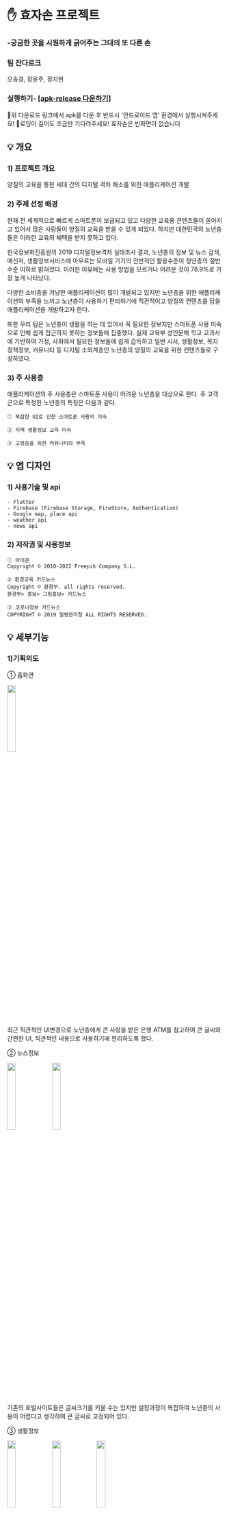 # ✋ 효자손 프로젝트 
### -궁금한 곳을 시원하게 긁어주는 그대의 또 다른 손


### 팀 잔다르크
오송경, 장윤주, 장지현

### 실행하기- <a href="https://github.com/gdsckoreahackathon2022/23_hyojason/blob/15899c5e62302d0b22b23382703f9aca3bfa8367/apk/app-release.apk">[apk-release 다운하기]</a></h3>

 📢위 다운로드 링크에서 apk를 다운 후 반드시 '안드로이드 앱' 환경에서 실행시켜주세요!
 📢로딩이 길어도 조금만 기다려주세요! 효자손은 빈화면이 없습니다


## 💡 개요

### 1) 프로젝트 개요

양질의 교육을 통한 세대 간의 디지털 격차 해소를 위한 애플리케이션 개발

### 2) 주제 선정 배경

현재 전 세계적으로 빠르게 스마트폰이 보급되고 있고 다양한 교육용 콘텐츠들이 쏟아지고 있어서 많은 사람들이 양질의 교육을 받을 수 있게 되었다. 하지만 대한민국의 노년층들은 이러한 교육의 혜택을 받지 못하고 있다.

한국정보화진흥원의 2019 디지털정보격차 실태조사 결과, 노년층의 정보 및 뉴스 검색, 메신저, 생활정보서비스에 아우르는 모바일 기기의 전반적인 활용수준이 청년층의 절반 수준 이하로 밝혀졌다. 이러한 이유에는 사용 방법을 모르거나 어려운 것이 78.9%로 가장 높게 나타났다. 

다양한 소비층을 겨냥한 애플리케이션이 많이 개발되고 있지만 노년층을 위한 애플리케이션의 부족을 느끼고 노년층이 사용하기 편리하기에 직관적이고 양질의 컨텐츠를 담을 애플리케이션을 개발하고자 한다.

또한 우리 팀은 노년층이 생활을 하는 데 있어서 꼭 필요한 정보지만 스마트폰 사용 미숙으로 인해 쉽게 접근하지 못하는 정보들에 집중했다. 실제 교육부 성인문해 학교 교과서에 기반하여 가정, 사회에서 필요한 정보들에 쉽게 습득하고 일반 시사, 생활정보, 복지정책정보, 커뮤니티 등 디지털 소외계층인 노년층의 양질의 교육을 위한 컨텐츠들로 구성하였다.

### 3) 주 사용층

애플리케이션의 주 사용층은 스마트폰 사용이 어려운 노년층을 대상으로 한다. 주 고객군으로 특정한 노년층의 특징은 다음과 같다.

~~~~~
① 복잡한 UI로 인한 스마트폰 사용의 미숙

② 지역 생활정보 교육 미숙

③ 고령층을 위한 커뮤니티의 부족
~~~~~
## 💡 앱 디자인
### 1) 사용기술 및 api
~~~
- Flutter
- Firebase (Firebase Storage, FireStore, Authentication)
- Google map, place api
- weather api
- news api
~~~
### 2) 저작권 및 사용정보
~~~
① 아이콘
Copyright © 2010-2022 Freepik Company S.L.

② 환경교육 카드뉴스
Copyright © 환경부. all rights reserved.
환경부> 홍보> 그림홍보> 카드뉴스

③ 코로나정보 카드뉴스
COPYRIGHT © 2019 질병관리청 ALL RIGHTS RESERVED.
~~~
## 💡 세부기능
### 1)기획의도
① 홈화면

<img width="20%" src ="https://user-images.githubusercontent.com/54528942/152618156-dd69f6ea-5727-4192-95f2-dd4879c5aff7.jpg"/>

최근 직관적인 UI변경으로 노년층에게 큰 사랑을 받은 은행 ATM를 참고하여 큰 글씨와 간편한 UI, 직관적인 내용으로 사용하기에 편리하도록 했다. 

② 뉴스정보

<img width="20%" src ="https://user-images.githubusercontent.com/54528942/152618157-fe7bf3d3-0a95-4c64-b17c-71859ae46d7c.jpg"/> <img width="20%" src ="https://user-images.githubusercontent.com/54528942/152618160-baf47f44-bc77-4c56-96b1-9c3a11c33f64.jpg"/>

기존의 포털사이트들은 글씨크기를 키울 수는 있지만 설정과정이 복잡하여 노년층의 사용이 어렵다고 생각하여 큰 글씨로 고정되어 있다.

③ 생활정보

<img width="20%" src ="https://user-images.githubusercontent.com/54528942/152618164-1ce35727-e317-4a88-a7bc-8f1ef090aaf8.jpg"/> <img width="20%" src ="https://user-images.githubusercontent.com/54528942/152618166-790aeb62-d33c-40e7-ab1a-2e520921ada9.jpg"/> <img width="20%" src ="https://user-images.githubusercontent.com/54528942/152618149-e164b8c1-8280-4c72-a146-0039427374fb.jpg"/>

생활정보에는 실재 노년층이 다니는 성인문해학교 교과서를 기반으로 노년층이 최대한 다양한 양질의 정보를 얻을 수 있도록 구성했다. 병원 카테고리는 아픈 부위별로 가야할 병원을 사용자의 위치기반으로 병원정보를 제공하여 병원 진료 과가 생소한 노년층의 접근성을 높였다. 또한 노년층의 주요 이용서비스인 은행과 행정복지센터를 사용자 위치기반의 정보를 제공한다. 앱 내에서는 행복복지센터보다 노년층에게 익숙한 용어인 동사무소를 사용했다.

<img width="20%" src ="https://user-images.githubusercontent.com/54528942/152618152-d4de97a0-ca76-4728-a237-ba6acb3b026d.jpg"/>

생활의 지혜 카테고리는 기본적인 스마트폰 사용방법 설명부터 코로나19 관련정보, 노년층에게는 생소한 환경관련 정보, 보건복지부에서 제공하는 다양한 노인복지에 관한 정보들을 제공한다. 가장 필요한 정보를 쉽게 습득할 수 있도록 영상, 카드뉴스 형식으로 수록하였다.

④ 사진 공유

<img width="20%" src ="https://user-images.githubusercontent.com/54528942/152618154-906912ab-3c1d-4197-8fd7-a29a9b76fd60.jpg"/>

 효자손은 단순 교육뿐만 아니라 노인들만의 커뮤니티를 제공한다. 채팅사용이 어려운 노년층들 사이에서는 주로 사진과 동영상 공유가 이루어지는 것을 파악한 후 사진 업로드와 좋아요 기능만 추가하여 쉽게 사용이 가능한 커뮤니티를 구축했다.

### 2) 버그 및 수정사항
① 앱 부팅 시간 지연

② 뉴스 저작권 관련
  판권을 사지 못해 기사가 끊기지만 정식 출시 시 판권을 구매하거나 언론사와 협업해야 한다

③ 생활정보 관련 1
  생활정보를 정부기관 카드뉴스로 대체하였으나 상업적 이용은 불가하므로 자체 컨텐츠를 제작해야 한다.

④ 생활정보 관련 2
  스마트폰 이용방법관련 내용 업데이트 필요.
  
④ 커뮤니티 좋아요기능 

## 💡 확장 방안 및 기대 효과  
### 1)	확장 방안

①	치매 예방 프로그램 개발
-	치매 예방 게임 및 AI 챗봇 등

②	파트너쉽 관계 형성
-	공공기관 혹은 지방 자치 단체와의 파트너쉽을 통하여 노년층의 문해 교육 프로그램 전개
-	노인 세대를 위한 과학 기술 발전에 관심이 있는 회사들과 MOU를 통해 모든 노년층이 즐길 수 있는 애플리케이션으로 서비스 확장

### 2)	기대 효과
①	 저학력 성인의 교육 기회 제공

②	생활 능력 향상 및 사회 활동 참여 기회 확대

③	고령사회를 대비하고, 노인 세대의 지속가능한 삶 도모

### 3)	모든 노년층이 양질의 자료, 양질의 환경에서 배움으로써 세대 간의 디지털 격차 해소에 이바지하는 애플리케이션으로 확장


